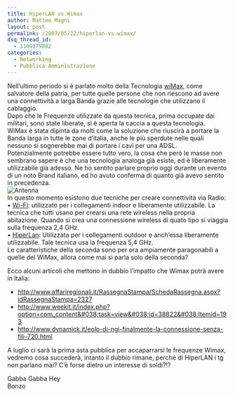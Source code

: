 ```yaml
---
title: HiperLAN vs Wimax
author: Matteo Magni
layout: post
permalink: /2007/05/22/hiperlan-vs-wimax/
dsq_thread_id:
  - 1109379882
categories:
  - Networking
  - Pubblica Amministrazione
---
```

Nell&#8217;ultimo periodo si è parlato molto della Tecnologia [wiMax][1], come salvatore della patria, per tutte quelle persone che non riescono ad avere una connettività a larga Banda grazie alle tecnologie che utilizzano il cablaggio.  
Dopo che le Frequenze utilizzate da questa tecnica, prima occupate dai militari, sono state liberate, si è aperta la caccia a questa tecnologia.  
WiMax è stata dipinta da molti come la soluzione che riuscirà a portare la Banda larga in tutte le zone d&#8217;italia, anche le più sperdute nelle quali nessuno si sognerebbe mai di portare i cavi per una ADSL.  
Potenzialmente potrebbe essere tutto vero, la cosa che però le masse non sembrano sapere è che una tecnologia analoga già esiste, ed è liberamente utilizzabile già adesso. Ne ho sentito parlare proprio oggi durante un evento di un noto Brand italiano, ed ho avuto conferma di quanto già avevo sentito in precedenza.  
![Antenna][2]  
In questo momento esistono due tecniche per creare connettività via Radio:  
• [Wi-Fi][3]: utilizzato per i collegamenti indoor e liberamente utilizzabile. La tecnica che tutti usano per crearsi una rete wireless nella propria abitazione. Quando si crea una connessione wireless di quato tipo si viaggia sulla frequenza 2,4 GHz.  
• [HiperLan][4]: Utilizzata per i collegamenti outdoor e anch&#8217;essa liberamente utilizzabile. Tale tecnica usa la frequenza 5,4 GHz.  
Le caratteristiche della seconda sono per ora ampiamente paragonabili a quelle del WiMax, allora come mai si parla solo della seconda?

Ecco alcuni articoli che mettono in dubbio l&#8217;impatto che Wimax potrà avere in Italia:

*   <http://www.affariregionali.it/RassegnaStampa/SchedaRassegna.aspx?idRassegnaStampa=2327>
*   <http://www.weekit.it/index.php?option=com_content&#038;task=view&#038;id=38822&#038;Itemid=193>
*   <http://www.dynamick.it/eolo-di-ngi-finalmente-la-connessione-senza-fili-720.html>

A luglio ci sarà la prima asta pubblica per accaparrarsi le frequenze Wimax, vedremo cosa succederà, intanto il dubbio rimane, perché di HiperLAN i tg non parlano mai? C&#8217;è forse dietro un interesse di soldi?!?

Gabba Gabba Hey  
Bonzo

<div class='kindleWidget kindleLight' >
  
</div>



 [1]: http://it.wikipedia.org/wiki/WiMAX
 [2]: http://magni.me/wp-content/uploads/2007/05/antenna.jpg
 [3]: http://it.wikipedia.org/wiki/Wi-Fi
 [4]: http://it.wikipedia.org/wiki/HIPERLAN